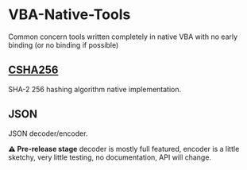 # VBA-Native-Tools

Common concern tools written completely in native VBA with no early binding (or no binding if possible)

## [CSHA256](./CSHA256/README.md)

SHA-2 256 hashing algorithm native implementation.

## JSON

JSON decoder/encoder.

**⚠ Pre-release stage** decoder is mostly full featured, encoder is
a little sketchy, very little testing, no documentation, API will change.
